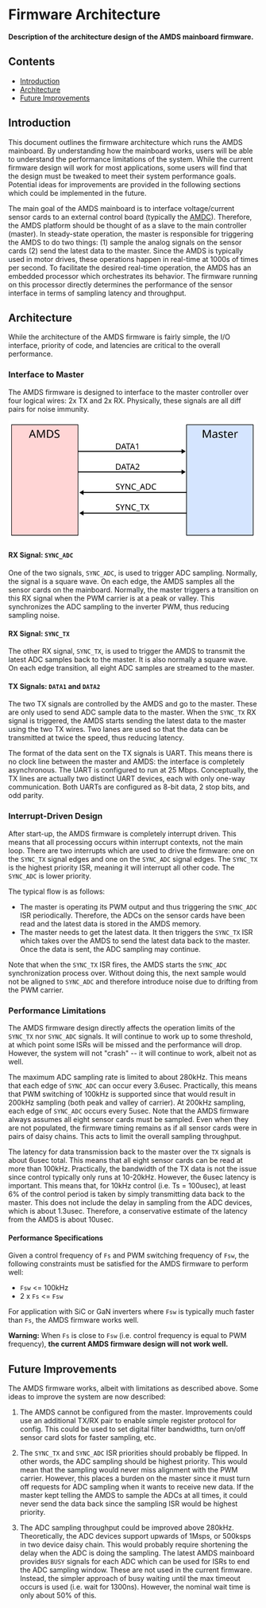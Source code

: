 # Firmware Architecture

**Description of the architecture design of the AMDS mainboard firmware.**

## Contents

- [Introduction](#introduction)
- [Architecture](#architecture)
- [Future Improvements](#future-improvements)

## Introduction

This document outlines the firmware architecture which runs the AMDS mainboard. By understanding how the mainboard works, users will be able to understand the performance limitations of the system. While the current firmware design will work for most applications, some users will find that the design must be tweaked to meet their system performance goals. Potential ideas for improvements are provided in the following sections which could be implemented in the future.

The main goal of the AMDS mainboard is to interface voltage/current sensor cards to an external control board (typically the [AMDC](https://amdc.dev/)). Therefore, the AMDS platform should be thought of as a slave to the main controller (master). In steady-state operation, the master is responsible for triggering the AMDS to do two things: (1) sample the analog signals on the sensor cards (2) send the latest data to the master. Since the AMDS is typically used in motor drives, these operations happen in real-time at 1000s of times per second. To facilitate the desired real-time operation, the AMDS has an embedded processor which orchestrates its behavior. The firmware running on this processor directly determines the performance of the sensor interface in terms of sampling latency and throughput.

## Architecture

While the architecture of the AMDS firmware is fairly simple, the I/O interface, priority of code, and latencies are critical to the overall performance.

### Interface to Master

The AMDS firmware is designed to interface to the master controller over four logical wires: 2x TX and 2x RX. Physically, these signals are all diff pairs for noise immunity.

<img src="./images/firmware_arch_interface.svg" width="500" />

#### RX Signal: `SYNC_ADC`

One of the two signals, `SYNC_ADC`, is used to trigger ADC sampling. Normally, the signal is a square wave. On each edge, the AMDS samples all the sensor cards on the mainboard. Normally, the master triggers a transition on this RX signal when the PWM carrier is at a peak or valley. This synchronizes the ADC sampling to the inverter PWM, thus reducing sampling noise.

#### RX Signal: `SYNC_TX`

The other RX signal, `SYNC_TX`, is used to trigger the AMDS to transmit the latest ADC samples back to the master. It is also normally a square wave. On each edge transition, all eight ADC samples are streamed to the master.

#### TX Signals: `DATA1` and `DATA2`

The two TX signals are controlled by the AMDS and go to the master. These are only used to send ADC sample data to the master. When the `SYNC_TX` RX signal is triggered, the AMDS starts sending the latest data to the master using the two TX wires. Two lanes are used so that the data can be transmitted at twice the speed, thus reducing latency.

The format of the data sent on the TX signals is UART. This means there is no clock line between the master and AMDS: the interface is completely asynchronous. The UART is configured to run at 25 Mbps. Conceptually, the TX lines are actually two distinct UART devices, each with only one-way communication. Both UARTs are configured as 8-bit data, 2 stop bits, and odd parity.

### Interrupt-Driven Design

After start-up, the AMDS firmware is completely interrupt driven. This means that all processing occurs within interrupt contexts, not the main loop. There are two interrupts which are used to drive the firmware: one on the `SYNC_TX` signal edges and one on the `SYNC_ADC` signal edges. The `SYNC_TX` is the highest priority ISR, meaning it will interrupt all other code. The `SYNC_ADC` is lower priority.

The typical flow is as follows:

- The master is operating its PWM output and thus triggering the `SYNC_ADC` ISR periodically. Therefore, the ADCs on the sensor cards have been read and the latest data is stored in the AMDS memory.
- The master needs to get the latest data. It then triggers the `SYNC_TX` ISR which takes over the AMDS to send the latest data back to the master. Once the data is sent, the ADC sampling may continue.

Note that when the `SYNC_TX` ISR fires, the AMDS starts the `SYNC_ADC` synchronization process over. Without doing this, the next sample would not be aligned to `SYNC_ADC` and therefore introduce noise due to drifting from the PWM carrier.

### Performance Limitations

The AMDS firmware design directly affects the operation limits of the `SYNC_TX` nor `SYNC_ADC` signals. It will continue to work up to some threshold, at which point some ISRs will be missed and the performance will drop. However, the system will not "crash" -- it will continue to work, albeit not as well.

The maximum ADC sampling rate is limited to about 280kHz. This means that each edge of `SYNC_ADC` can occur every 3.6usec. Practically, this means that PWM switching of 100kHz is supported since that would result in 200kHz sampling (both peak and valley of carrier). At 200kHz sampling, each edge of `SYNC_ADC` occurs every 5usec. Note that the AMDS firmware always assumes all eight sensor cards must be sampled. Even when they are not populated, the firmware timing remains as if all sensor cards were in pairs of daisy chains. This acts to limit the overall sampling throughput.

The latency for data transmission back to the master over the `TX` signals is about 6usec total. This means that all eight sensor cards can be read at more than 100kHz. Practically, the bandwidth of the TX data is not the issue since control typically only runs at 10-20kHz. However, the 6usec latency is important. This means that, for 10kHz control (i.e. Ts = 100usec), at least 6% of the control period is taken by simply transmitting data back to the master. This does not include the delay in sampling from the ADC devices, which is about 1.3usec. Therefore, a conservative estimate of the latency from the AMDS is about 10usec.

#### Performance Specifications

Given a control frequency of `Fs` and PWM switching frequency of `Fsw`, the following constraints must be satisfied for the AMDS firmware to perform well:

- `Fsw` <= 100kHz
- 2 x `Fs` <= `Fsw`

For application with SiC or GaN inverters where `Fsw` is typically much faster than `Fs`, the AMDS firmware works well.

**Warning:** When `Fs` is close to `Fsw` (i.e. control frequency is equal to PWM frequency), **the current AMDS firmware design will not work well.**

## Future Improvements

The AMDS firmware works, albeit with limitations as described above. Some ideas to improve the system are now described:

1. The AMDS cannot be configured from the master. Improvements could use an additional TX/RX pair to enable simple register protocol for config. This could be used to set digital filter bandwidths, turn on/off sensor card slots for faster sampling, etc.

2. The `SYNC_TX` and `SYNC_ADC` ISR priorities should probably be flipped. In other words, the ADC sampling should be highest priority. This would mean that the sampling would never miss alignment with the PWM carrier. However, this places a burden on the master since it must turn off requests for ADC sampling when it wants to receive new data. If the master kept telling the AMDS to sample the ADCs at all times, it could never send the data back since the sampling ISR would be highest priority.

3. The ADC sampling throughput could be improved above 280kHz. Theoretically, the ADC devices support upwards of 1Msps, or 500ksps in two device daisy chain. This would probably require shortening the delay when the ADC is doing the sampling. The latest AMDS mainboard provides `BUSY` signals for each ADC which can be used for ISRs to end the ADC sampling window. These are not used in the current firmware. Instead, the simpler approach of busy waiting until the max timeout occurs is used (i.e. wait for 1300ns). However, the nominal wait time is only about 50% of this.
